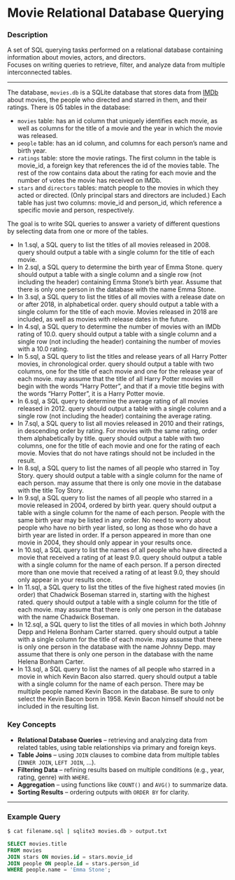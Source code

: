 # Movie Relational Database Querying 

### Description
A set of SQL querying tasks performed on a relational database containing information about movies, actors, and directors.  
Focuses on writing queries to retrieve, filter, and analyze data from multiple interconnected tables.

---
The database, `movies.db` is a SQLite database that stores data from [IMDb](/https://www.imdb.com/) about movies, the people who directed and starred in them, and their ratings.
There is 05 tables in the database:
- `movies` table: has an id column that uniquely identifies each movie, as well as columns for the title of a movie and the year in which the movie was released. 
- `people` table: has an id column, and columns for each person’s name and birth year.
- `ratings` table: store the movie ratings. The first column in the table is movie_id, a foreign key that references the id of the movies table. The rest of the row contains data about the rating for each movie and the number of votes the movie has received on IMDb.
- `stars` and `directors` tables: match people to the movies in which they acted or directed. (Only principal stars and directors are included.) Each table has just two columns: movie_id and person_id, which reference a specific movie and person, respectively.

The goal is to write SQL queries to answer a variety of different questions by selecting data from one or more of the tables.

- In 1.sql, a SQL query to list the titles of all movies released in 2008.
query should output a table with a single column for the title of each movie.
- In 2.sql, a SQL query to determine the birth year of Emma Stone.
query should output a table with a single column and a single row (not including the header) containing Emma Stone’s birth year.
Assume that there is only one person in the database with the name Emma Stone.
- In 3.sql, a SQL query to list the titles of all movies with a release date on or after 2018, in alphabetical order.
query should output a table with a single column for the title of each movie.
Movies released in 2018 are included, as well as movies with release dates in the future.
- In 4.sql, a SQL query to determine the number of movies with an IMDb rating of 10.0.
query should output a table with a single column and a single row (not including the header) containing the number of movies with a 10.0 rating.
- In 5.sql, a SQL query to list the titles and release years of all Harry Potter movies, in chronological order.
query should output a table with two columns, one for the title of each movie and one for the release year of each movie.
may assume that the title of all Harry Potter movies will begin with the words “Harry Potter”, and that if a movie title begins with the words “Harry Potter”, it is a Harry Potter movie.
- In 6.sql, a SQL query to determine the average rating of all movies released in 2012.
query should output a table with a single column and a single row (not including the header) containing the average rating.
- In 7.sql, a SQL query to list all movies released in 2010 and their ratings, in descending order by rating. For movies with the same rating, order them alphabetically by title.
query should output a table with two columns, one for the title of each movie and one for the rating of each movie.
Movies that do not have ratings should not be included in the result.
- In 8.sql, a SQL query to list the names of all people who starred in Toy Story.
query should output a table with a single column for the name of each person.
may assume that there is only one movie in the database with the title Toy Story.
- In 9.sql, a SQL query to list the names of all people who starred in a movie released in 2004, ordered by birth year.
query should output a table with a single column for the name of each person.
People with the same birth year may be listed in any order.
No need to worry about people who have no birth year listed, so long as those who do have a birth year are listed in order.
If a person appeared in more than one movie in 2004, they should only appear in your results once.
- In 10.sql, a SQL query to list the names of all people who have directed a movie that received a rating of at least 9.0.
query should output a table with a single column for the name of each person.
If a person directed more than one movie that received a rating of at least 9.0, they should only appear in your results once.
- In 11.sql, a SQL query to list the titles of the five highest rated movies (in order) that Chadwick Boseman starred in, starting with the highest rated.
query should output a table with a single column for the title of each movie.
may assume that there is only one person in the database with the name Chadwick Boseman.
- In 12.sql, a SQL query to list the titles of all movies in which both Johnny Depp and Helena Bonham Carter starred.
query should output a table with a single column for the title of each movie.
may assume that there is only one person in the database with the name Johnny Depp.
may assume that there is only one person in the database with the name Helena Bonham Carter.
- In 13.sql, a SQL query to list the names of all people who starred in a movie in which Kevin Bacon also starred.
query should output a table with a single column for the name of each person.
There may be multiple people named Kevin Bacon in the database. Be sure to only select the Kevin Bacon born in 1958.
Kevin Bacon himself should not be included in the resulting list.



### **Key Concepts**
- **Relational Database Queries** – retrieving and analyzing data from related tables, using table relationships via primary and foreign keys.  
- **Table Joins** – using `JOIN` clauses to combine data from multiple tables (`INNER JOIN`, `LEFT JOIN`, ...).  
- **Filtering Data** – refining results based on multiple conditions (e.g., year, rating, genre) with `WHERE`.  
- **Aggregation** – using functions like `COUNT()` and `AVG()` to summarize data.  
- **Sorting Results** – ordering outputs with `ORDER BY` for clarity.  


---

### **Example Query**
```bash
$ cat filename.sql | sqlite3 movies.db > output.txt

```

```sql
SELECT movies.title
FROM movies
JOIN stars ON movies.id = stars.movie_id
JOIN people ON people.id = stars.person_id
WHERE people.name = 'Emma Stone';
```